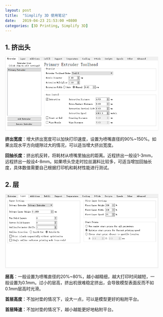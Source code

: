 ```yaml
---
layout: post
title:  "Simplify 3D 使用笔记"
date:   2019-04-23 21:53:00 +0800
categories: [3D Printing, Simplify 3D]
---
```


## 1. 挤出头

![](/assets/img/2019-04-23-Simplify3D使用笔记.assets/Extruder.png)

**挤出宽度**：增大挤出宽度可以加快打印速度，设置为喷嘴直径的90%~150%。如果出现水平方向缝隙过大的情况，可以适当增大挤出宽度。

**回抽长度**：挤出机反转，将耗材从喷嘴里抽出的距离。近程挤出一般设1-3mm，远程挤出一般设4-8mm。如果喷头空走时拉丝漏料比较多，可适当增加回抽长度，具体数值需要自己根据打印机和耗材性能进行测试。

## 2. 层

![](/assets/img/2019-04-23-Simplify3D使用笔记.assets/Layer.png)

**层高**：一般设置为喷嘴直径的20%~80%，越小越精细，越大打印时间越短，一般设置为0.1mm。过小的层高，挤出机很难稳定挤出，会导致模型表面反而不如0.1mm层高时光滑。

**首层高度**：不加衬垫的情况下，设大一点，可以是模型更好的粘附平台。

**首层降速**：不加衬垫的情况下，越小越能更好地粘附平台。

